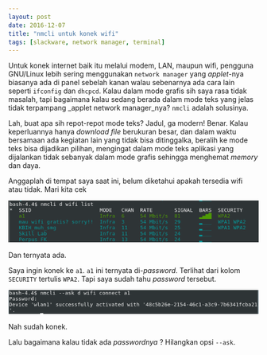 ```yaml
---
layout: post
date: 2016-12-07
title: "nmcli untuk konek wifi"
tags: [slackware, network manager, terminal]
---
```

Untuk konek internet baik itu melalui modem, LAN, maupun wifi, pengguna GNU/Linux lebih sering menggunakan <code>network manager</code> yang _applet_-nya biasanya ada di panel sebelah kanan walau sebenarnya ada cara lain seperti <code>ifconfig</code> dan <code>dhcpcd</code>. Kalau dalam mode grafis sih saya rasa tidak masalah, tapi bagaimana kalau sedang berada dalam mode teks yang jelas tidak terpampang _applet network manager_nya? <code>nmcli</code> adalah solusinya.

Lah, buat apa sih repot-repot mode teks? Jadul, ga modern! Benar. Kalau keperluannya hanya _download file_ berukuran besar, dan dalam waktu bersamaan ada kegiatan lain yang tidak bisa ditinggalka, beralih ke mode teks bisa dijadikan pilihan, mengingat dalam mode teks aplikasi yang dijalankan tidak sebanyak dalam mode grafis sehingga menghemat _memory_ dan daya. 

Anggaplah di tempat saya saat ini, belum diketahui apakah tersedia wifi atau tidak. Mari kita cek

![](/gambar/nmcli-d-wifi-list.png)

Dan ternyata ada.

Saya ingin konek ke <code>a1</code>. <code>a1</code> ini ternyata di-_password_. Terlihat dari kolom <code>SECURITY</code> tertulis <code>WPA2</code>. Tapi saya sudah tahu _password_ tersebut.

![](/gambar/nmcli-ask-success.png)

Nah sudah konek.

Lalu bagaimana kalau tidak ada _passwordnya_ ? Hilangkan opsi <code>--ask</code>.
